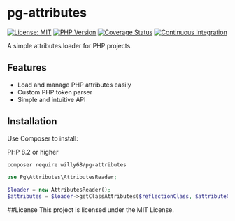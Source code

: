 # pg-attributes

[![License: MIT](https://img.shields.io/badge/License-MIT-yellow.svg)](https://opensource.org/licenses/MIT)
[![PHP Version](https://img.shields.io/badge/php-%3E%3D8.1-blue.svg)](https://php.net)
[![Coverage Status](https://coveralls.io/repos/github/willy68/pg-attributes/badge.svg?branch=main)](https://coveralls.io/github/willy68/pg-attributes?branch=main)
[![Continuous Integration](https://github.com/willy68/pg-attributes/actions/workflows/ci.yml/badge.svg?branch=main)](https://github.com/willy68/pg-attributes/actions/workflows/ci.yml)


A simple attributes loader for PHP projects.

## Features

- Load and manage PHP attributes easily
- Custom PHP token parser
- Simple and intuitive API

## Installation

Use Composer to install:

PHP 8.2 or higher
```bash
composer require willy68/pg-attributes
```
```php
use Pg\Attributes\AttributesReader;

$loader = new AttributesReader();
$attributes = $loader->getClassAttributes($reflectionClass, $attributeClassName);
```

##License
This project is licensed under the MIT License.